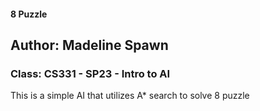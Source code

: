 #### 8 Puzzle
## Author: Madeline Spawn
### Class: CS331 - SP23 - Intro to AI

This is a simple AI that utilizes A* search to solve 8 puzzle